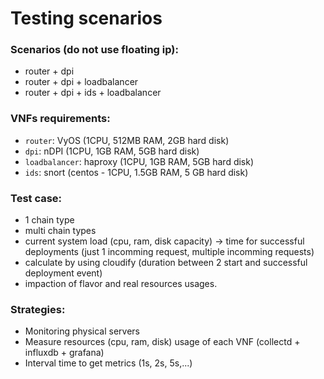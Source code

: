 # Testing scenarios
### Scenarios (do not use floating ip): 
- router + dpi 
- router + dpi + loadbalancer
- router + dpi + ids + loadbalancer

### VNFs requirements:
- `router`: VyOS (1CPU, 512MB RAM, 2GB hard disk)
- `dpi`: nDPI (1CPU, 1GB RAM, 5GB hard disk)
- `loadbalancer`: haproxy (1CPU, 1GB RAM, 5GB hard disk)
- `ids`: snort (centos - 1CPU, 1.5GB RAM, 5 GB hard disk)

### Test case:
- 1 chain type
- multi chain types
- current system load (cpu, ram, disk capacity) -> time for successful deployments (just 1 incomming request, multiple incomming requests)
- calculate by using cloudify (duration between 2 start and successful deployment event)
- impaction of flavor and real resources usages.

### Strategies:
- Monitoring physical servers 
- Measure resources (cpu, ram, disk) usage of each VNF (collectd + influxdb + grafana)
- Interval time to get metrics (1s, 2s, 5s,...)
